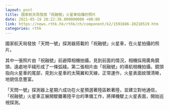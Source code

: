 ```yaml
---
layout: post
title: 國家航天局發放「祝融號」火星車拍攝的照片
date: 2021-05-19 20:22:38.000000000 +08:00
link: https://news.rthk.hk/rthk/ch/component/k2/1591686-20210519.htm
categories: rthk
---
```


國家航天局發放「天問一號」探測器搭載的「祝融號」火星車，在火星拍攝的照片。

其中一張照片由「祝融號」前避障相機拍攝，見到前面的情況，相機採用廣角鏡頭，遠處地平綫形成了一條弧綫。第二張相片由「祝融號」的導航相機拍攝，鏡頭指向火星車的尾部，見到火星車的太陽翼和天線，正常運作，火星表面紋理清晰，地貌信息豐富。

「天問一號」探測器上星期六成功在火星預選著陸區軟著陸，並建立對地通信，「祝融號」火星車正展開駛離著陸平台的準備工作，將擇機駛上火星表面，開始巡視探測。
